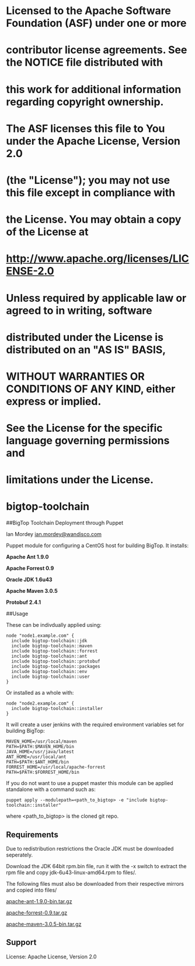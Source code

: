 # Licensed to the Apache Software Foundation (ASF) under one or more
# contributor license agreements.  See the NOTICE file distributed with
# this work for additional information regarding copyright ownership.
# The ASF licenses this file to You under the Apache License, Version 2.0
# (the "License"); you may not use this file except in compliance with
# the License.  You may obtain a copy of the License at
#
#     http://www.apache.org/licenses/LICENSE-2.0
#
# Unless required by applicable law or agreed to in writing, software
# distributed under the License is distributed on an "AS IS" BASIS,
# WITHOUT WARRANTIES OR CONDITIONS OF ANY KIND, either express or implied.
# See the License for the specific language governing permissions and
# limitations under the License.

bigtop-toolchain
===============

##BigTop Toolchain Deployment through Puppet

Ian Mordey <ian.mordey@wandisco.com>

Puppet module for configuring a CentOS host for building BigTop. It installs:

**Apache Ant 1.9.0**

**Apache Forrest 0.9**

**Oracle JDK 1.6u43**

**Apache Maven 3.0.5**

**Protobuf 2.4.1**

##Usage

These can be indivdually applied using:


	node "node1.example.com" {
	  include bigtop-toolchain::jdk
	  include bigtop-toolchain::maven
	  include bigtop-toolchain::forrest
	  include bigtop-toolchain::ant
	  include bigtop-toolchain::protobuf
	  include bigtop-toolchain::packages
	  include bigtop-toolchain::env
	  include bigtop-toolchain::user
	}

Or installed as a whole with:

	node "node2.example.com" {
	  include bigtop-toolchain::installer
	}

It will create a user jenkins with the required  environment variables set for building BigTop:

	MAVEN_HOME=/usr/local/maven
	PATH=$PATH:$MAVEN_HOME/bin
	JAVA_HOME=/usr/java/latest
	ANT_HOME=/usr/local/ant
	PATH=$PATH:$ANT_HOME/bin
	FORREST_HOME=/usr/local/apache-forrest
	PATH=$PATH:$FORREST_HOME/bin
	
If you do not want to use a puppet master this module can be applied standalone with a command such as:

	puppet apply --modulepath=<path_to_bigtop> -e "include bigtop-toolchain::installer"
	
where <path_to_bigtop> is the cloned git repo.

## Requirements

Due to redistribution restrictions the Oracle JDK must be downloaded seperately. 

Download the JDK 64bit rpm.bin file, run it with the -x switch to extract the rpm file and copy jdk-6u43-linux-amd64.rpm to files/.

The following files must also be downloaded from their respective mirrors and copied into files/

[apache-ant-1.9.0-bin.tar.gz](http://mirrors.ibiblio.org/apache//ant/binaries/apache-ant-1.9.0-bin.tar.gz)

[apache-forrest-0.9.tar.gz](http://archive.apache.org/dist/forrest/0.9/apache-forrest-0.9.tar.gz)

[apache-maven-3.0.5-bin.tar.gz](ftp://mirror.reverse.net/pub/apache/maven/maven-3/3.0.5/binaries/apache-maven-3.0.5-bin.tar.gz)


## Support

License: Apache License, Version 2.0

